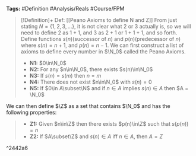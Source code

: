 **Tags:** #Definition #Analysis/Reals  #Course/FPM 

> [!Definition]+ Def: [[Peano Axioms to define N and Z]]
> From just stating $N = \{1,2,3,\dots\}$, it is not clear what $2$ or $3$ actually is, so we will need to define $2$ as $1 + 1$, and $3$ as $2 + 1$ or $1 + 1+1$, and so forth. Define functions $s(n)$(successor of $n$) and $p(n)$(predecessor of $n$) where $s(n)=n+1$, and $p(n) = n - 1$. We can first construct a list of axioms to define every number in $\N_0$ called the Peano Axioms.
> - **N1:** $0\in\N_0$
> - **N2:** For any $n\in\N_0$, there exists $s(n)\in\N_0$
> - **N3:** If $s(n) = s(m)$ then $n = m$
> - **N4:** There does not exist $n\in\N_0$ with $s(n) = 0$
> - **N5:** If $0\in A\subset\N$ and if $n\in A$ implies $s(n)\in A$ then $A = \N_0$
> 
 We can then define $\Z$ as a set that contains $\N_0$ and has the following properties:
> - **Z1:** Given $n\in\Z$ then there exists $p(n)\in\Z$ such that $s(p(n))=n$
> - **Z2:** If $A\subset\Z$ and $s(n)\in A$ iff $n\in A$, then $A = Z$

^2442a6


